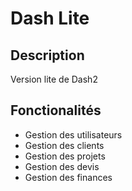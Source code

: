 # Dash Lite

## Description

Version lite de Dash2

## Fonctionalités 

- Gestion des utilisateurs
- Gestion des clients
- Gestion des projets
- Gestion des devis
- Gestion des finances

